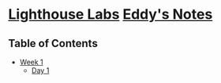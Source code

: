 # [Lighthouse Labs](https://www.lighthouselabs.ca/) [Eddy's Notes](https://github.com/ebussiere)


## Table of Contents
* [Week 1](/Week_1)
  * [Day 1](/Week_1/Day_1)